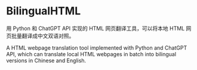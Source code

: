 # BilingualHTML
用 Python 和 ChatGPT API 实现的 HTML 网页翻译工具，可以将本地 HTML 网页批量翻译成中文双语对照。

A HTML webpage translation tool implemented with Python and ChatGPT API, which can translate local HTML webpages in batch into bilingual versions in Chinese and English.
